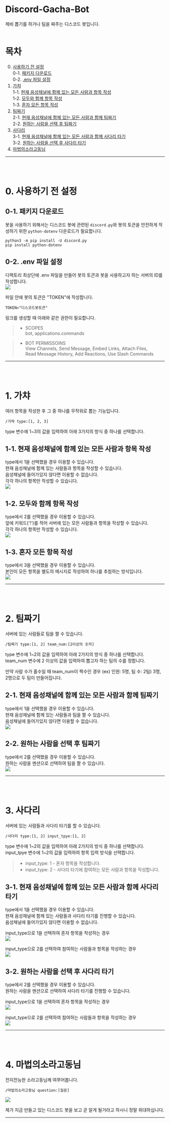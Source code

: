 # Discord-Gacha-Bot
 
제비 뽑기를 하거나 팀을 짜주는 디스코드 봇입니다.  
<br>

# 목차
0. [사용하기 전 설정](#0-사용하기-전-설정)  
    0-1. [패키지 다운로드](#0-1-패키지-다운로드)  
    0-2. [.env 파일 설정](#0-2-env-파일-설정)  
1. [가챠](#1-가챠)  
    1-1. [현재 음성채널에 함께 있는 모든 사람과 항목 작성](#1-1-현재-음성채널에-함께-있는-모든-사람과-항목-작성)  
    1-2. [모두와 함께 항목 작성](#1-2-모두와-함께-항목-작성)  
    1-3. [혼자 모든 항목 작성](#1-3-혼자-모든-항목-작성)  
2. [팀짜기](#2-팀짜기)  
    2-1. [현재 음성채널에 함께 있는 모든 사람과 함께 팀짜기](#2-1-현재-음성채널에-함께-있는-모든-사람과-함께-팀짜기)  
    2-2. [원하는 사람을 선택 후 팀짜기](#2-2-원하는-사람을-선택-후-팀짜기)  
3. [사다리](#3-사다리)  
    3-1. [현재 음성채널에 함께 있는 모든 사람과 함께 사다리 타기](#3-1-현재-음성채널에-함께-있는-모든-사람과-함께-사다리-타기)  
    3-2. [원하는 사람을 선택 후 사다리 타기](#3-2-원하는-사람을-선택-후-사다리-타기)  
4. [마법의소라고동님](#4-마법의소라고동님)


--- 

<br>
<br>

# 0. 사용하기 전 설정

## 0-1. 패키지 다운로드  
봇을 사용하기 위해서는 디스코드 봇에 관련된 `discord.py`와 봇의 토큰을 안전하게 작성하기 위한 `python-dotenv` 다운로드가 필요합니다.  
```
python3 -m pip install -U discord.py
pip install python-dotenv
```


## 0-2. .env 파일 설정
디렉토리 최상단에 .env 파일을 만들어 봇의 토큰과 봇을 사용하고자 하는 서버의 ID를 작성합니다.  
<img src="https://drive.google.com/uc?export=view&id=1XG1b3gTAVnsz09cgysHjoQ3KltGZtP0T">
  
파일 안에 봇의 토큰은 "TOKEN"에 작성합니다.  
```
TOKEN="디스코드봇토큰"
```

링크를 생성할 때 아래와 같은 권한이 필요합니다.  
> * SCOPES  
bot, applications.commands  

> * BOT PERMISSOINS  
View Channels, Send Message, Embed Links, Attach Files,  
Read Message History, Add Reactions, Use Slash Commands  

---

<br>
<br>


# 1. 가챠
여러 항목을 작성한 후 그 중 하나를 무작위로 뽑는 기능입니다.  
```
/가챠 type:[1, 2, 3]
```
type 변수에 1~3의 값을 입력하여 아래 3가지의 방식 중 하나를 선택합니다.  


## 1-1. 현재 음성채널에 함께 있는 모든 사람과 항목 작성  
type에서 1을 선택했을 경우 이용할 수 있습니다.  
현재 음성채널에 함께 있는 사람들과 항목을 작성할 수 있습니다.  
음성채널에 들어가있지 않다면 이용할 수 없습니다.  
각각 하나의 항목만 작성할 수 있습니다.  
<img src="https://drive.google.com/uc?export=view&id=1WsLmdwmvXcqpaqG9wi4qyzzvQA57q_ro">


## 1-2. 모두와 함께 항목 작성
type에서 2를 선택했을 경우 이용할 수 있습니다.  
앞에 키워드('!')를 적어 서버에 있는 모든 사람들과 항목을 작성할 수 있습니다.  
각각 하나의 항목만 작성할 수 있습니다.  
<img src="https://drive.google.com/uc?export=view&id=1WuDdrjfzk8UYsJuYSyC_z9Ttm_cU7oHS">


## 1-3. 혼자 모든 항목 작성   
type에서 3을 선택했을 경우 이용할 수 있습니다.  
본인이 모든 항목을 별도의 메시지로 작성하여 하나를 추첨하는 방식입니다.  
<img src="https://drive.google.com/uc?export=view&id=1WvqHANrMTjkOWiaSYk9Poyyh5IK0MLyN"> 


---

<br>
<br>


# 2. 팀짜기  
서버에 있는 사람들로 팀을 짤 수 있습니다.  
```
/팀짜기 type:[1, 2] team_num:[2이상의 숫자]
```
type 변수에 1~2의 값을 입력하여 아래 2가지의 방식 중 하나를 선택합니다.  
team_num 변수에 2 이상의 값을 입력하여 뽑고자 하는 팀의 수를 정합니다.  

만약 사람 수가 홀수일 때 team_num이 짝수인 경우 (ex) 인원: 5명, 팀 수: 2팀) 3명, 2명으로 두 팀이 만들어집니다.  


## 2-1. 현재 음성채널에 함께 있는 모든 사람과 함께 팀짜기  
type에서 1을 선택했을 경우 이용할 수 있습니다.  
현재 음성채널에 함께 있는 사람들과 팀을 짤 수 있습니다.   
음성채널에 들어가있지 않다면 이용할 수 없습니다.  
<img src="https://drive.google.com/uc?export=view&id=1X7j4zHl1fUL4VAMLBVZ25i1iPPs5ZvCH">


## 2-2. 원하는 사람을 선택 후 팀짜기  
type에서 2를 선택했을 경우 이용할 수 있습니다.  
원하는 사람을 멘션으로 선택하여 팀을 짤 수 있습니다.  
<img src="https://drive.google.com/uc?export=view&id=1WtRhl9BQ7yZ1D5BmngYxKHWVU6kejx8i">

---

<br>
<br>

# 3. 사다리  
서버에 있는 사람들과 사다리 타기를 할 수 있습니다.  
```
/사다리 type:[1, 2] input_tpye:[1, 2]
```
type 변수에 1~2의 값을 입력하여 아래 2가지의 방식 중 하나를 선택합니다.  
input_tpye 변수에 1~2의 값을 입력하여 항목 입력 방식을 선택합니다.  

> * input_type: 1 - 혼자 항목을 작성합니다.  
> * input_type: 2 - 사다리 타기에 참여하는 모든 사람과 항목을 작성합니다.  


## 3-1. 현재 음성채널에 함께 있는 모든 사람과 함께 사다리 타기 
type에서 1을 선택했을 경우 이용할 수 있습니다.  
현재 음성채널에 함께 있는 사람들과 사다리 타기를 진행할 수 있습니다.   
음성채널에 들어가있지 않다면 이용할 수 없습니다. 

input_type으로 1을 선택하여 혼자 항목을 작성하는 경우  
<img src="https://drive.google.com/uc?export=view&id=1Xhg9KGo8089FvDURBFSTUGeft77ErD4U">

input_type으로 2를 선택하여 참여하는 사람들과 항목을 작성하는 경우  
<img src="https://drive.google.com/uc?export=view&id=1Y25hZsLn2inO87hP1yjYvt1PEY9QYHEB">


## 3-2. 원하는 사람을 선택 후 사다리 타기
type에서 2를 선택했을 경우 이용할 수 있습니다.  
원하는 사람을 멘션으로 선택하여 사다리 타기를 진행할 수 있습니다.  

input_type으로 1을 선택하여 혼자 항목을 작성하는 경우  
<img src="https://drive.google.com/uc?export=view&id=1Y20dlPHbSmSYcPWe2N1VLRsszFqpn8Qn">

input_type으로 2를 선택하여 참여하는 사람들과 항목을 작성하는 경우  
<img src="https://drive.google.com/uc?export=view&id=1XySzgWwINMUn0TwtSLKYJSv70XXXN_Wt">

---

<br>
<br>

# 4. 마법의소라고동님
전지전능한 소라고동님께 여쭈어봅니다.  
```
/마법의소라고동님 question:[질문]
```
<img src="https://drive.google.com/uc?export=view&id=1X63aB2Z5M3vH0ciNKhTII8rymUpx0oxn">  

제가 지금 만들고 있는 디스코드 봇을 보고 곧 알게 될거라고 하시니 정말 위대하십니다.  

---

<br>
<br>